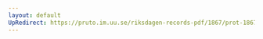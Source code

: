 ```yaml
---
layout: default
UpRedirect: https://pruto.im.uu.se/riksdagen-records-pdf/1867/prot-1867--ak--429/prot-1867--ak--429_027.pdf
---
```

